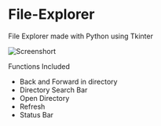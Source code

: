 # File-Explorer
File Explorer made with Python using Tkinter

![Screenshort](File-Explorer\Screenshot.png)

Functions Included

- Back and Forward in directory
- Directory Search Bar
- Open Directory 
- Refresh 
- Status Bar

